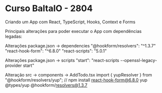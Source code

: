 # Curso BaltaIO - 2804

Criando um App com React, TypeScript, Hooks, Context e Forms

Principais alterações para poder executar o App com dependências legadas:

Alterações package.json -> dependencies
"@hookform/resolvers": "^1.3.7"
"react-hook-form": "^6.8.0"
"react-scripts": "5.0.1"

Alterações package.json -> scripts
"start": "react-scripts --openssl-legacy-provider start"

Alteração src -> components -> AddTodo.tsx
import { yupResolver } from "@hookform/resolvers/yup";
// npm install react-hook-form@6.8.0 yup @types/yup @hookform/resolvers@1.3.7
